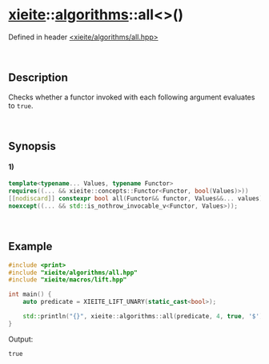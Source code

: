 # [xieite](../../xieite.md)\:\:[algorithms](../../algorithms.md)\:\:all\<\>\(\)
Defined in header [<xieite/algorithms/all.hpp>](../../../include/xieite/algorithms/all.hpp)

&nbsp;

## Description
Checks whether a functor invoked with each following argument evaluates to `true`.

&nbsp;

## Synopsis
#### 1)
```cpp
template<typename... Values, typename Functor>
requires((... && xieite::concepts::Functor<Functor, bool(Values)>))
[[nodiscard]] constexpr bool all(Functor&& functor, Values&&... values)
noexcept((... && std::is_nothrow_invocable_v<Functor, Values>));
```

&nbsp;

## Example
```cpp
#include <print>
#include "xieite/algorithms/all.hpp"
#include "xieite/macros/lift.hpp"

int main() {
    auto predicate = XIEITE_LIFT_UNARY(static_cast<bool>);

    std::println("{}", xieite::algorithms::all(predicate, 4, true, '$'));
}
```
Output:
```
true
```
